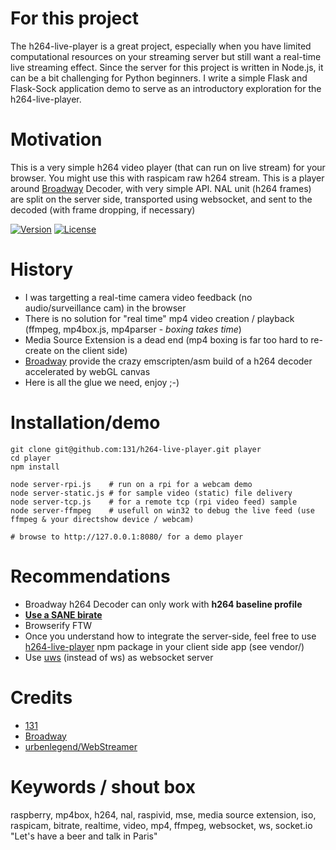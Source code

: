 # For this project

The h264-live-player is a great project, especially when you have limited computational resources on your streaming server but still want a real-time live streaming effect. Since the server for this project is written in Node.js, it can be a bit challenging for Python beginners. I write a simple Flask and Flask-Sock application demo to serve as an introductory exploration for the h264-live-player.


# Motivation

This is a very simple h264 video player (that can run on live stream) for your browser.
You might use this with raspicam raw h264 stream.
This is a player around [Broadway](https://github.com/mbebenita/Broadway) Decoder, with very simple API.
NAL unit (h264 frames) are split on the server side, transported using websocket, and sent to the decoded (with frame dropping, if necessary)

[![Version](https://img.shields.io/npm/v/h264-live-player.svg)](https://www.npmjs.com/package/h264-live-player)
[![License](https://img.shields.io/badge/license-MIT-blue.svg)](http://opensource.org/licenses/MIT)


# History
* I was targetting a real-time camera video feedback (no audio/surveillance cam) in the browser
* There is no solution for "real time" mp4 video creation / playback (ffmpeg, mp4box.js, mp4parser - _boxing_ _takes_ _time_)
* Media Source Extension is a dead end (mp4 boxing is far too hard to re-create on the client side)
* [Broadway](https://github.com/mbebenita/Broadway) provide the crazy emscripten/asm build of a h264 decoder accelerated by webGL canvas
* Here is all the glue we need, enjoy ;-)


# Installation/demo
```
git clone git@github.com:131/h264-live-player.git player
cd player
npm install

node server-rpi.js    # run on a rpi for a webcam demo
node server-static.js # for sample video (static) file delivery
node server-tcp.js    # for a remote tcp (rpi video feed) sample
node server-ffmpeg    # usefull on win32 to debug the live feed (use ffmpeg & your directshow device / webcam) 

# browse to http://127.0.0.1:8080/ for a demo player

```

# Recommendations
* Broadway h264 Decoder can only work with **h264 baseline profile**
* [**Use a SANE birate**](https://www.dr-lex.be/info-stuff/videocalc.html)
* Browserify FTW
* Once you understand how to integrate the server-side, feel free to use [h264-live-player](https://www.npmjs.com/package/h264-live-player) npm package in your client side app (see vendor/)
* Use [uws](https://github.com/uWebSockets/uWebSockets) (instead of ws) as websocket server


# Credits
* [131](mailto:131.js@cloudyks.org)
* [Broadway](https://github.com/mbebenita/Broadway)
* [urbenlegend/WebStreamer](https://github.com/urbenlegend/WebStreamer)


# Keywords / shout box
raspberry, mp4box, h264, nal, raspivid, mse, media source extension, iso, raspicam, bitrate, realtime, video, mp4, ffmpeg, websocket, ws, socket.io "Let's have a beer and talk in Paris"
